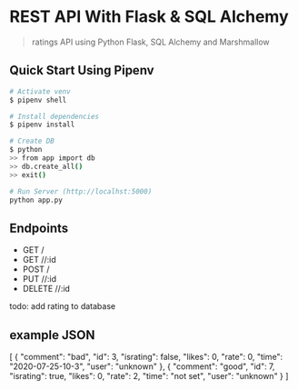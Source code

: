 # REST API With Flask & SQL Alchemy

> ratings API using Python Flask, SQL Alchemy and Marshmallow

## Quick Start Using Pipenv

``` bash
# Activate venv
$ pipenv shell

# Install dependencies
$ pipenv install

# Create DB
$ python
>> from app import db
>> db.create_all()
>> exit()

# Run Server (http://localhst:5000)
python app.py
```

## Endpoints

* GET     /<classname>
* GET     /<classname>/:id
* POST    /<classname>
* PUT     /<classname>/:id
* DELETE  /<classname>/:id



todo: add rating to database

## example JSON
[
  {
    "comment": "bad", 
    "id": 3, 
    "israting": false, 
    "likes": 0, 
    "rate": 0, 
    "time": "2020-07-25-10-3", 
    "user": "unknown"
  }, 
  {
    "comment": "good", 
    "id": 7, 
    "israting": true, 
    "likes": 0, 
    "rate": 2, 
    "time": "not set", 
    "user": "unknown"
  }
]
